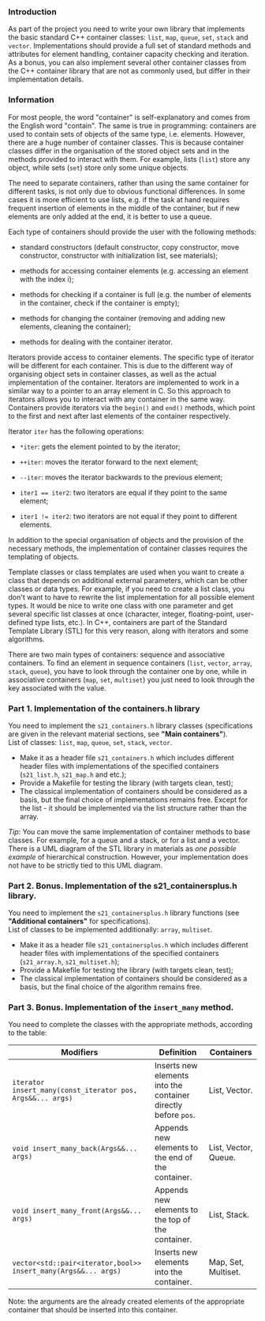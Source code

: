 
### Introduction

As part of the project you need to write your own library that implements the basic standard C++ container classes: `list`, `map`, `queue`, `set`, `stack` and `vector`. Implementations should provide a full set of standard methods and attributes for element handling, container capacity checking and iteration. As a bonus, you can also implement several other container classes from the C++ container library that are not as commonly used, but differ in their implementation details.


### Information

For most people, the word "container" is self-explanatory and comes from the English word "contain". The same is true in programming: containers are used to contain sets of objects of the same type, i.e. elements. However, there are a huge number of container classes. This is because container classes differ in the organisation of the stored object sets and in the methods provided to interact with them. For example, lists (`list`) store any object, while sets (`set`) store only some unique objects.

The need to separate containers, rather than using the same container for different tasks, is not only due to obvious functional differences. In some cases it is more efficient to use lists, e.g. if the task at hand requires frequent insertion of elements in the middle of the container, but if new elements are only added at the end, it is better to use a queue.

Each type of containers should provide the user with the following methods:

- standard constructors (default constructor, copy constructor, move constructor, constructor with initialization list, see materials);

- methods for accessing container elements (e.g. accessing an element with the index i);

- methods for checking if a container is full (e.g. the number of elements in the container, check if the container is empty);

- methods for changing the container (removing and adding new elements, cleaning the container);

- methods for dealing with the container iterator.

Iterators provide access to container elements. The specific type of iterator will be different for each container. This is due to the different way of organising object sets in container classes, as well as the actual implementation of the container. Iterators are implemented to work in a similar way to a pointer to an array element in C. So this approach to iterators allows you to interact with any container in the same way. Containers provide iterators via the `begin()` and `end()` methods, which point to the first and next after last elements of the container respectively.

Iterator `iter` has the following operations:

- `*iter`: gets the element pointed to by the iterator;

- `++iter`: moves the iterator forward to the next element;

- `--iter`: moves the iterator backwards to the previous element;

- `iter1 == iter2`: two iterators are equal if they point to the same element;

- `iter1 != iter2`: two iterators are not equal if they point to different elements.

In addition to the special organisation of objects and the provision of the necessary methods, the implementation of container classes requires the templating of objects.

Template classes or class templates are used when you want to create a class that depends on additional external parameters, which can be other classes or data types. For example, if you need to create a list class, you don't want to have to rewrite the list implementation for all possible element types. It would be nice to write one class with one parameter and get several specific list classes at once (character, integer, floating-point, user-defined type lists, etc.).
In C++, containers are part of the Standard Template Library (STL) for this very reason, along with iterators and some algorithms.

There are two main types of containers: sequence and associative containers. To find an element in sequence containers (`list`, `vector`, `array`, `stack`, `queue`), you have to look through the container one by one, while in associative containers (`map`, `set`, `multiset`) you just need to look through the key associated with the value.

### Part 1. Implementation of the containers.h library

You need to implement the `s21_containers.h` library classes (specifications are given in the relevant material sections, see **"Main containers"**). \
List of classes: `list`, `map`, `queue`, `set`, `stack`, `vector`.
- Make it as a header file `s21_containers.h` which includes different header files with implementations of the specified containers (`s21_list.h`, `s21_map.h` and etc.); 
- Provide a Makefile for testing the library (with targets clean, test);
- The classical implementation of containers should be considered as a basis, but the final choice of implementations remains free. Except for the list - it should be implemented via the list structure rather than the array.

*Tip*: You can move the same implementation of container methods to base classes. For example, for a queue and a stack, or for a list and a vector. There is a UML diagram of the STL library in materials as *one possible example* of hierarchical construction. However, your implementation does not have to be strictly tied to this UML diagram.

### Part 2. Bonus. Implementation of the s21_containersplus.h library.

You need to implement the `s21_containersplus.h` library functions (see **"Additional containers"** for specifications). \
List of classes to be implemented additionally: `array`, `multiset`.
- Make it as a header file `s21_containersplus.h` which includes different header files with implementations of the specified containers (`s21_array.h`, `s21_multiset.h`); 
- Provide a Makefile for testing the library (with targets clean, test);
- The classical implementation of containers should be considered as a basis, but the final choice of the algorithm remains free.

### Part 3. Bonus. Implementation of the `insert_many` method.

You need to complete the classes with the appropriate methods, according to the table:

| Modifiers      | Definition                                      | Containers |
|----------------|-------------------------------------------------| -------------------------------------------|
| `iterator insert_many(const_iterator pos, Args&&... args)`          | Inserts new elements into the container directly before `pos`.  | List, Vector. |
| `void insert_many_back(Args&&... args)`          | Appends new elements to the end of the container.  | List, Vector, Queue. |
| `void insert_many_front(Args&&... args)`          | Appends new elements to the top of the container.  | List, Stack. |
| `vector<std::pair<iterator,bool>> insert_many(Args&&... args)`          | Inserts new elements into the container.  | Map, Set, Multiset. |

Note: the arguments are the already created elements of the appropriate container that should be inserted into this container.

